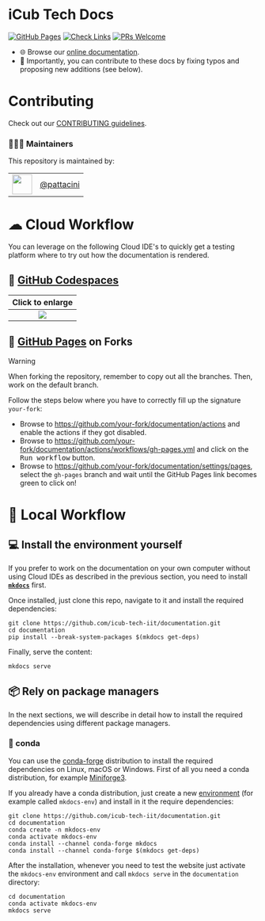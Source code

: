 iCub Tech Docs
==============

[![GitHub Pages](https://github.com/icub-tech-iit/documentation/actions/workflows/gh-pages.yml/badge.svg)](https://github.com/icub-tech-iit/documentation/actions/workflows/gh-pages.yml)
[![Check Links](https://github.com/icub-tech-iit/documentation/actions/workflows/check-links.yml/badge.svg)](https://github.com/icub-tech-iit/documentation/actions/workflows/check-links.yml)
[![PRs Welcome](https://img.shields.io/badge/PRs-welcome-brightgreen.svg?style=flat-square)](http://makeapullrequest.com)

- 🌐 Browse our [online documentation](https://icub-tech-iit.github.io/documentation).
- 📝 Importantly, you can contribute to these docs by fixing typos and proposing new additions (see below).

# Contributing
Check out our [CONTRIBUTING guidelines](./.github/CONTRIBUTING.md).

### 👨🏻‍💻 Maintainers
This repository is maintained by:

| | |
|:---:|:---:|
| [<img src="https://github.com/pattacini.png" width="40">](https://github.com/pattacini) | [@pattacini](https://github.com/pattacini) |

# ☁ Cloud Workflow
You can leverage on the following Cloud IDE's to quickly get a testing platform where to try out how the documentation is rendered.

## 🔘 [GitHub Codespaces](https://github.com/features/codespaces)

| Click to enlarge |
| :---: |
| ![](./assets/codespaces.gif) |

## 🔘 [GitHub Pages](https://pages.github.com) on Forks
> [!Warning]
When forking the repository, remember to copy out all the branches. Then, work on the default branch.

Follow the steps below where you have to correctly fill up the signature `your-fork`:
- Browse to https://github.com/your-fork/documentation/actions and enable the actions if they got disabled.
- Browse to https://github.com/your-fork/documentation/actions/workflows/gh-pages.yml and click on the <kbd>Run workflow</kbd> button.
- Browse to https://github.com/your-fork/documentation/settings/pages, select the `gh-pages` branch and wait until the GitHub Pages link becomes green to click on!

# 🔽 Local Workflow

## 💻 Install the environment yourself
If you prefer to work on the documentation on your own computer without using Cloud IDEs as described in the previous section,
you need to install [**`mkdocs`**](https://www.mkdocs.org/) first.

Once installed, just clone this repo, navigate to it and install the required dependencies:
```console
git clone https://github.com/icub-tech-iit/documentation.git
cd documentation
pip install --break-system-packages $(mkdocs get-deps)
```

Finally, serve the content:
```console
mkdocs serve
```

## 📦 Rely on package managers
In the next sections, we will describe in detail how to install the required dependencies using different package managers.

### 🐍 conda
You can use the [conda-forge](https://conda-forge.org/) distribution to install the required dependencies on Linux, macOS or Windows.
First of all you need a conda distribution, for example [Miniforge3](https://github.com/conda-forge/miniforge).

If you already have a conda distribution, just create a new [environment](https://docs.conda.io/projects/conda/en/latest/user-guide/tasks/manage-environments.html) (for example called `mkdocs-env`) and install in it the require dependencies:
```console
git clone https://github.com/icub-tech-iit/documentation.git
cd documentation
conda create -n mkdocs-env
conda activate mkdocs-env
conda install --channel conda-forge mkdocs
conda install --channel conda-forge $(mkdocs get-deps)
```

After the installation, whenever you need to test the website just activate the `mkdocs-env` environment and call `mkdocs serve` in the `documentation` directory:
```console
cd documentation
conda activate mkdocs-env
mkdocs serve
```
